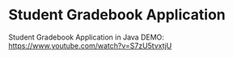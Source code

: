 # Student Gradebook Application
 Student Gradebook Application in Java
 DEMO: https://www.youtube.com/watch?v=S7zU5tvxtjU
